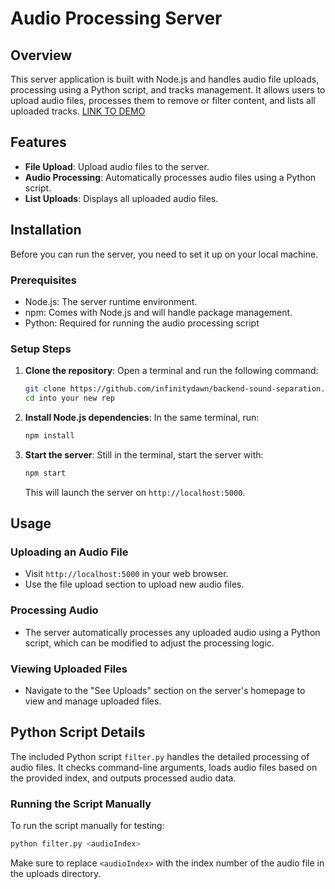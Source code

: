 
# Audio Processing Server

## Overview

This server application is built with Node.js and handles audio file uploads, processing using a Python script, and tracks management. It allows users to upload audio files, processes them to remove or filter content, and lists all uploaded tracks.
[LINK TO DEMO](https://frontend-sound-separation.vercel.app/)
## Features

- **File Upload**: Upload audio files to the server.
- **Audio Processing**: Automatically processes audio files using a Python script.
- **List Uploads**: Displays all uploaded audio files.

## Installation

Before you can run the server, you need to set it up on your local machine.

### Prerequisites

- Node.js: The server runtime environment.
- npm: Comes with Node.js and will handle package management.
- Python: Required for running the audio processing script

### Setup Steps

1. **Clone the repository**:
   Open a terminal and run the following command:
   ```bash
   git clone https://github.com/infinitydawn/backend-sound-separation.git
   cd into your new rep
   ```

2. **Install Node.js dependencies**:
   In the same terminal, run:
   ```bash
   npm install
   ```

3. **Start the server**:
   Still in the terminal, start the server with:
   ```bash
   npm start
   ```
   This will launch the server on `http://localhost:5000`.

## Usage

### Uploading an Audio File

- Visit `http://localhost:5000` in your web browser.
- Use the file upload section to upload new audio files.

### Processing Audio

- The server automatically processes any uploaded audio using a Python script, which can be modified to adjust the processing logic.

### Viewing Uploaded Files

- Navigate to the "See Uploads" section on the server's homepage to view and manage uploaded files.

## Python Script Details

The included Python script `filter.py` handles the detailed processing of audio files. It checks command-line arguments, loads audio files based on the provided index, and outputs processed audio data.

### Running the Script Manually

To run the script manually for testing:
```bash
python filter.py <audioIndex>
```
Make sure to replace `<audioIndex>` with the index number of the audio file in the uploads directory.


